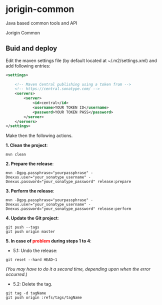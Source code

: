 # jorigin-common
Java based common tools and API

Jorigin Common

## Buid and deploy
Edit the maven settings file (by default located at ~/.m2/settings.xml) and add following entries:
```xml
<settings>
	
	<!-- Maven Central publishing using a token from -->
	<!-- https://central.sonatype.com/ -->
	<servers>
		<server>
			<id>central</id>
			<username>YOUR TOKEN ID</username>
			<password>YOUR TOKEN PASS</password>
		</server>
	</servers>
</settings>
```
Make then the following actions.

__1. Clean the project__:
```console
mvn clean
```
__2. Prepare the release__:
```console
mvn -Dgpg.passphrase="yourpassphrase" -Dnexus.user="your_sonatype_username" -Dnexus.password="your_sonatype_password" release:prepare
```
__3. Perform the release__:
```console
mvn -Dgpg.passphrase="yourpassphrase" -Dnexus.user="your_sonatype_username" -Dnexus.password="your_sonatype_password" release:perform
```
__4. Update the Git project__:
```console
git push --tags
git push origin master
```

__5. In case of <span style="color:red">problem</span> during steps 1 to 4__:

+ 5.1: Undo the release:
```console
git reset --hard HEAD~1
```
_(You may have to do it a second time, depending upon when the error occurred.)_

+ 5.2: Delete the tag.
```console
git tag -d tagName
git push origin :refs/tags/tagName
```
